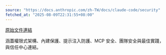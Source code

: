 ```yaml
---
source: "https://docs.anthropic.com/zh-TW/docs/claude-code/security"
fetched_at: "2025-08-09T22:31:55+08:00"
---
```


[原始文件連結](https://docs.anthropic.com/zh-TW/docs/claude-code/security)

涵蓋權限式架構、內建保護、提示注入防護、MCP 安全、團隊安全與最佳實踐，與信任中心連結。
